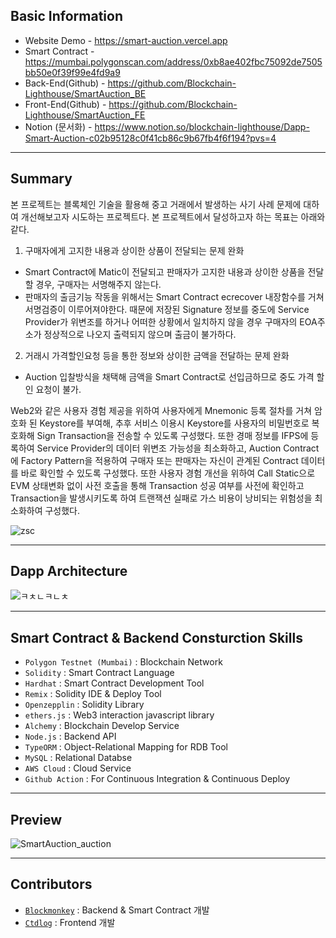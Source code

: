 ## Basic Information
- Website Demo - https://smart-auction.vercel.app
- Smart Contract - https://mumbai.polygonscan.com/address/0xb8ae402fbc75092de7505bb50e0f39f99e4fd9a9
- Back-End(Github) - https://github.com/Blockchain-Lighthouse/SmartAuction_BE
- Front-End(Github) - https://github.com/Blockchain-Lighthouse/SmartAuction_FE
- Notion (문서화) - https://www.notion.so/blockchain-lighthouse/Dapp-Smart-Auction-c02b95128c0f41cb86c9b67fb4f6f194?pvs=4

---

## Summary
본 프로젝트는 블록체인 기술을 활용해 중고 거래에서 발생하는 사기 사례 문제에 대하여 개선해보고자 시도하는 프로젝트다. 본 프로젝트에서 달성하고자 하는 목표는 아래와 같다.
1. 구매자에게 고지한 내용과 상이한 상품이 전달되는 문제 완화
  - Smart Contract에 Matic이 전달되고 판매자가 고지한 내용과 상이한 상품을 전달할 경우, 구매자는 서명해주지 않는다.
  - 판매자의 출금기능 작동을 위해서는 Smart Contract ecrecover 내장함수를 거쳐 서명검증이 이루어져야한다. 때문에 저장된 Signature 정보를 중도에 Service Provider가 위변조를 하거나 어떠한 상황에서 일치하지 않을 경우 구매자의 EOA주소가 정상적으로 나오지 출력되지 않으며 출금이 불가하다.
2. 거래시 가격할인요청 등을 통한 정보와 상이한 금액을 전달하는 문제 완화
  - Auction 입찰방식을 채택해 금액을 Smart Contract로 선입금하므로 중도 가격 할인 요청이 불가.

Web2와 같은 사용자 경험 제공을 위하여 사용자에게 Mnemonic 등록 절차를 거쳐 암호화 된 Keystore를 부여해, 추후 서비스 이용시 Keystore를 사용자의 비밀번호로 복호화해 Sign Transaction을 전송할 수 있도록 구성했다. 또한 경매 정보를 IFPS에 등록하여 Service Provider의 데이터 위변조 가능성을 최소화하고, Auction Contract에 Factory Pattern을 적용하여 구매자 또는 판매자는 자신이 관계된 Contract 데이터를 바로 확인할 수 있도록 구성했다. 또한 사용자 경험 개선을 위하여 Call Static으로 EVM 상태변화 없이 사전 호출을 통해 Transaction 성공 여부를 사전에 확인하고 Transaction을 발생시키도록 하여 트랜잭션 실패로 가스 비용이 낭비되는 위험성을 최소화하여 구성했다. 
  
![zsc](https://user-images.githubusercontent.com/66409384/232184665-d2b34c96-c833-4d70-bd32-ce04e9517187.png)

---

## Dapp Architecture
![ㅋㅊㄴㅋㄴㅊ](https://user-images.githubusercontent.com/66409384/235303468-e75f5354-408e-4292-98ca-11a08a22c259.png)

---

## Smart Contract & Backend Consturction Skills
- `Polygon Testnet (Mumbai)` : Blockchain Network
- `Solidity` : Smart Contract Language
- `Hardhat` : Smart Contract Development Tool
- `Remix` : Solidity IDE & Deploy Tool
- `Openzepplin` : Solidity Library
- `ethers.js` : Web3 interaction javascript library
- `Alchemy` : Blockchain Develop Service
- `Node.js` : Backend API
- `TypeORM` : Object-Relational Mapping for RDB Tool
- `MySQL` : Relational Databse
- `AWS Cloud` : Cloud Service
- `Github Action` : For Continuous Integration & Continuous Deploy

---

## Preview
![SmartAuction_auction](https://user-images.githubusercontent.com/66409384/233330254-334feef9-8660-49e7-a6f7-c13f2ea3c14e.gif)

---

## Contributors
- <a href="https://github.com/blockmonkey1992">`Blockmonkey`</a> : Backend & Smart Contract 개발
- <a href="https://github.com/ctdlog">`Ctdlog`</a> : Frontend 개발

